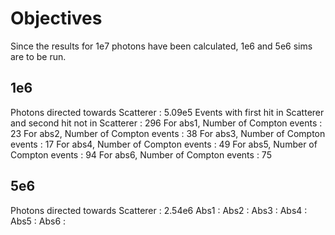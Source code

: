 # Objectives
Since the results for 1e7 photons have been calculated, 1e6 and 5e6 sims are to be run.
## 1e6
Photons directed towards Scatterer : 5.09e5
Events with first hit in Scatterer and second hit not in Scatterer : 296
         For abs1, Number of Compton events : 23
         For abs2, Number of Compton events : 38
         For abs3, Number of Compton events : 17
         For abs4, Number of Compton events : 49
         For abs5, Number of Compton events : 94
         For abs6, Number of Compton events : 75
## 5e6
Photons directed towards Scatterer : 2.54e6
Abs1 : 
Abs2 :
Abs3 :
Abs4 : 
Abs5 :
Abs6 :
